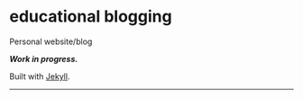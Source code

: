 # educational blogging

Personal website/blog

***Work in progress.***

Built with [Jekyll](https://github.com/jekyll/jekyll/).

***

